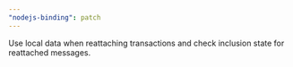 ```yaml
---
"nodejs-binding": patch
---
```


Use local data when reattaching transactions and check inclusion state for reattached messages.
